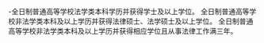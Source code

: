 -全日制普通高等学校法学类本科学历并获得学士及以上学位。
全日制普通高等学校非法学类本科及以上学历并获得法律硕士、法学硕士及以上学位。
全日制普通高等学校非法学类本科及以上学历并获得相应学位且从事法律工作满三年。
